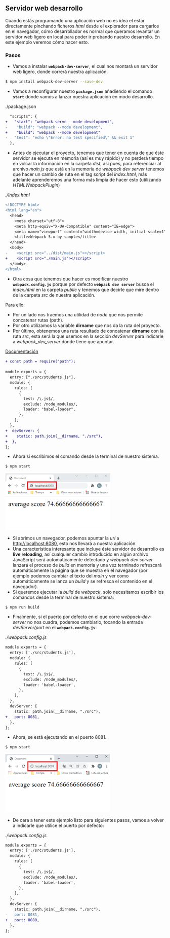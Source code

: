 ## Servidor web desarrollo

Cuando estás programando una aplicación web no es idea el estar directamente pinchando ficheros _html_ desde el explorador para cargarlos en el navegador, cómo desarrollador es normal que queramos levantar un servidor web ligero en local para poder ir probando nuestro desarrollo. En este ejemplo veremos cómo hacer esto.

### Pasos

- Vamos a instalar **`webpack-dev-server`**, el cual nos montará un servidor web ligero, donde correrá nuestra aplicación.

```bash
$ npm install webpack-dev-server --save-dev
```

- Vamos a reconfigurar nuestro **`package.json`** añadiendo el comando **`start`** donde vamos a lanzar nuestra aplicación en modo desarrollo.

./package.json

```diff
  "scripts": {
+   "start": "webpack serve --mode development",
-    "build": "webpack --mode development",
+    "build": "webpack --mode development"
-   "test": "echo \"Error: no test specified\" && exit 1"
  },
```

- Antes de ejecutar el proyecto, tenemos que tener en cuenta de que éste servidor se ejecuta en memoria (así es muy rápido) y no
  perderá tiempo en volcar la información en la carpeta _dist_, así pues, para referenciar al archivo _main.js_ que está en la memoria de
  _webpack dev server_ tenemos que hacer un cambio de ruta en el tag script del _index.html_, más adelante
  aprenderemos una forma más limpia de hacer esto (utilizando _HTMLWebpackPlugin_)

_./index.html_

```diff
<!DOCTYPE html>
<html lang="en">
  <head>
    <meta charset="utf-8">
    <meta http-equiv="X-UA-Compatible" content="IE=edge">
    <meta name="viewport" content="width=device-width, initial-scale=1">
    <title>Webpack 5.x by sample</title>
  </head>
  <body>
-    <script src="../dist/main.js"></script>
+    <script src="./main.js"></script>
  </body>
</html>
```

- Otra cosa que tenemos que hacer es modificar nuestro **`webpack.config.js`** porque por defecto **`webpack dev server`** busca el _index.html_ en la carpeta _public_ y tenemos que decirle que mire dentro de la carpeta _src_ de nuestra aplicación.

Para ello:

- Por un lado nos traemos una utilidad de _node_ que nos permite concatenar rutas (path).
- Por otro utilizamos la variable **dirname** que nos da la ruta del proyecto.
- Por último, obtenemos una ruta resultado de concatenar **dirname** con la ruta _src_,
  esta será la que usemos en la sección _devServer_ para indicarle a _webpack_dev_server_
  donde tiene que apuntar.

[Documentación](https://webpack.js.org/configuration/dev-server/)

```diff
+ const path = require("path");

module.exports = {
  entry: ["./src/students.js"],
  module: {
    rules: [
      {
        test: /\.js$/,
        exclude: /node_modules/,
        loader: "babel-loader",
      },
    ],
  },
+  devServer: {
+    static: path.join(__dirname, "./src"),
+  },
};
```

- Ahora si escribimos el comando desde la terminal de nuestro sistema.

```bash
$ npm start
```

<img src="./content/html-webpluging3.PNG" alt="html-webpluging3" style="zoom:67%;" />

- Si abrimos un navegador, podemos apuntar la _url_ a [http://localhost:8080](http://localhost:8080/), esto nos llevará a nuestra aplicación.
- Una característica interesante que incluye éste servidor de desarrollo es **live reloading**, así cualquier cambio introducido en algún archivo JavaScript será automáticamente detectado y _webpack dev server_ lanzará el proceso de _build_ en memoria y una vez terminado refrescará automáticamente la página que se muestra en el navegador (por ejemplo podemos cambiar el texto del _main_ y ver como automáticamente se lanza un _build_ y se refresca el contenido en el navegador).
- Si queremos ejecutar la _build_ de _webpack_, solo necesitamos escribir los comandos desde la terminal de nuestro sistema:

```bash
$ npm run build
```

- Finalmente, si el puerto por defecto en el que corre _webpack-dev-server_ no nos cuadra, podemos
  cambiarlo, tocando la entrada _devServer/port_ en el **`webpack.config.js`**:

_./webpack.config.js_

```diff
module.exports = {
  entry: ['./src/students.js'],
  module: {
    rules: [
      {
        test: /\.js$/,
        exclude: /node_modules/,
        loader: 'babel-loader',
      },
    ],
  },
  devServer: {
    static: path.join(__dirname, "./src"),
+   port: 8081,
  },
};
```

- Ahora, se está ejecutando en el puerto 8081.

```bash
$ npm start
```

<img src="./content/webpack-dev-server.png" alt="webpack-dev-server" style="zoom:67%;" />

- De cara a tener este ejemplo listo para siguientes pasos, vamos a volver a indicarle
  que utilice el puerto por defecto:

_./webpack.config.js_

```diff
module.exports = {
  entry: ['./src/students.js'],
  module: {
    rules: [
      {
        test: /\.js$/,
        exclude: /node_modules/,
        loader: 'babel-loader',
      },
    ],
  },
  devServer: {
    static: path.join(__dirname, "./src"),
-   port: 8081,
+   port: 8080,
  },
};
```